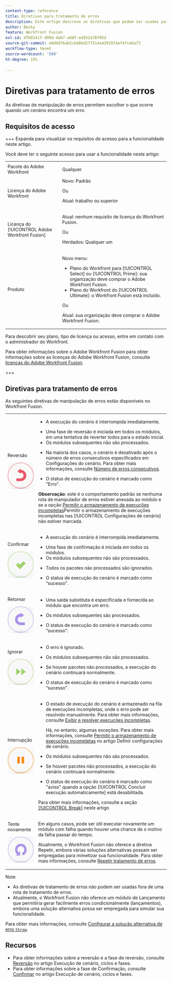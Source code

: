 ```yaml
---
content-type: reference
title: Diretivas para tratamento de erros
description: Este artigo descreve as diretivas que podem ser usadas para a manipulação de erros nos cenários do Adobe Workfront Fusion.
author: Becky
feature: Workfront Fusion
exl-id: d7b0141f-d99d-4ab7-a60f-ed552a76f05d
source-git-commit: e0d9d76ab2cbd8bd277514a4291974af4fceba73
workflow-type: tm+mt
source-wordcount: '589'
ht-degree: 15%

---
```


# Diretivas para tratamento de erros

As diretivas de manipulação de erros permitem escolher o que ocorre quando um cenário encontra um erro.

## Requisitos de acesso

+++ Expanda para visualizar os requisitos de acesso para a funcionalidade neste artigo.

Você deve ter o seguinte acesso para usar a funcionalidade neste artigo:

<table style="table-layout:auto">
 <col> 
 <col> 
 <tbody> 
  <tr> 
    <td role="rowheader">Pacote do Adobe Workfront</td> 
   <td> <p>Qualquer</p> </td> 
  </tr> 
  <tr data-mc-conditions=""> 
   <td role="rowheader">Licença do Adobe Workfront</td> 
   <td> Novo: Padrão<p>Ou</p><p>Atual: trabalho ou superior</p> </td> 
  </tr> 
  <tr> 
   <td role="rowheader">Licença do [!UICONTROL Adobe Workfront Fusion]</td> 
   <td>
   <p>Atual: nenhum requisito de licença do Workfront Fusion.</p>
   <p>Ou</p>
   <p>Herdados: Qualquer um </p>
   </td> 
  </tr> 
  <tr> 
   <td role="rowheader">Produto</td> 
   <td>
   <p>Novo menu:</p> <ul><li>Plano do Workfront para [!UICONTROL Select] ou [!UICONTROL Prime]: sua organização deve comprar o Adobe Workfront Fusion.</li><li>Plano do Workfront do [!UICONTROL Ultimate]: o Workfront Fusion está incluído.</li></ul>
   <p>Ou</p>
   <p>Atual: sua organização deve comprar o Adobe Workfront Fusion.</p>
   </td> 
  </tr>
 </tbody> 
</table>


Para descobrir seu plano, tipo de licença ou acesso, entre em contato com o administrador do Workfront.

Para obter informações sobre o Adobe Workfront Fusion para obter informações sobre as licenças do Adobe Workfront Fusion, consulte [licenças do Adobe Workfront Fusion](/help/workfront-fusion/set-up-and-manage-workfront-fusion/licensing-operations-overview/license-automation-vs-integration.md).

+++

## Diretivas para tratamento de erros

As seguintes diretivas de manipulação de erros estão disponíveis no Workfront Fusion.

<table style="table-layout:auto">
 <col> 
 <col> 
 <tbody> 
  <tr> 
   <td role="rowheader"> <p>Reversão</p> <p> <img src="assets/rollback.png"> </p> </td> 
   <td> <ul><li><p>A execução do cenário é interrompida imediatamente.</li><li>Uma fase de reversão é iniciada em todos os módulos, em uma tentativa de reverter todos para o estado inicial. </li><li>Os módulos subsequentes não são processados.</p></li><li> <p>Na maioria dos casos, o cenário é desativado após o número de erros consecutivos especificados em Configurações do cenário. Para obter mais informações, consulte <a href="/help/workfront-fusion/create-scenarios/config-scenarios-settings/configure-scenario-settings.md#number-of-consecutive-errors" class="MCXref xref">Número de erros consecutivos</a>.</p> </li><li><p>O status de execução do cenário é marcado como "Erro".</p></li></ul> <p><b>Observação</b>: este é o comportamento padrão se nenhuma rota de manipulador de erros estiver anexada ao módulo e se a opção <a href="/help/workfront-fusion/create-scenarios/config-scenarios-settings/configure-scenario-settings.md#allow-storing-incomplete-executions" class="MCXref xref">Permitir o armazenamento de execuções incompletas</a>Permitir o armazenamento de execuções incompletas nas [!UICONTROL Configurações de cenário] não estiver marcada.</p> </td> 
  </tr> 
  <tr> 
   <td role="rowheader"> <p>Confirmar</p> <p> <img src="assets/commit.png"> </p> </td> 
   <td> <ul><li><p>A execução do cenário é interrompida imediatamente.</li><li>Uma fase de confirmação é iniciada em todos os módulos. </li><li>Os módulos subsequentes não são processados.</p></li><li> <p>Todos os pacotes não processados são ignorados.</p> </li><li><p>O status de execução do cenário é marcado como “sucesso”. </p> </li></ul></td> 
  </tr> 
  <tr> 
   <td role="rowheader"> <p>Retomar</p> <p> <img src="assets/resume.png"> </p> </td> 
   <td> <ul><li><p>Uma saída substituta é especificada e fornecida ao módulo que encontra um erro.</p> </li><li><p>Os módulos subsequentes são processados.</p></li><li> <p>O status de execução do cenário é marcado como “sucesso”.</p></li></ul> </td> 
  </tr> 
  <tr> 
   <td role="rowheader"> <p>Ignorar</p> <p> <img src="assets/ignore.png"> </p> </td> 
   <td><ul><li> <p>O erro é ignorado.</li><li> Os módulos subsequentes não são processados.</p> </li><li><p>Se houver pacotes não processados, a execução do cenário continuará normalmente.</p> </li><li><p>O status de execução do cenário é marcado como “sucesso”.</p> </li></ul></td> 
  </tr> 
  <tr> 
   <td role="rowheader"> <p>Interrupção</p> <p> <img src="assets/break.png"> </p> </td> 
   <td><ul><li> <p>O estado de execução do cenário é armazenado na fila de execuções incompletas, onde o erro pode ser resolvido manualmente. Para obter mais informações, consulte <a href="/help/workfront-fusion/manage-scenarios/view-and-resolve-incomplete-executions.md" class="MCXref xref">Exibir e resolver execuções incompletas</a>.</p> <p>Há, no entanto, algumas exceções. Para obter mais informações, consulte <a href="/help/workfront-fusion/create-scenarios/config-scenarios-settings/configure-scenario-settings.md#allow" class="MCXref xref">Permitir o armazenamento de execuções incompletas</a> no artigo Definir configurações de cenário</a>.</p></li><li> <p>Os módulos subsequentes não são processados.</p></li><li> <p>Se houver pacotes não processados, a execução do cenário continuará normalmente.</p> </li><li><p>O status de execução do cenário é marcado como "aviso" quando a opção [!UICONTROL Concluir execução automaticamente] está desabilitada.</p></li></ul> <p>Para obter mais informações, consulte a seção <a href="#break" class="MCXref xref">[!UICONTROL Break]</a> neste artigo</p> </td> 
  </tr> 
  <tr> 
   <td role="rowheader"> <p>Tente novamente</p> <p> <img src="assets/retry.png"> </p> </td> 
   <td> <p>Em alguns casos, pode ser útil executar novamente um módulo com falha quando houver uma chance de o motivo da falha passar do tempo.</p> <p>Atualmente, o Workfront Fusion não oferece a diretiva Repetir, embora várias soluções alternativas possam ser empregadas para mimetizar sua funcionalidade. Para obter mais informações, consulte <a href="/help/workfront-fusion/create-scenarios/config-error-handling/retry.md" class="MCXref xref">Repetir tratamento de erros</a>.</p> </td> 
  </tr> 
 </tbody> 
</table>

>[!NOTE]
>
>* As diretivas de tratamento de erros não podem ser usadas fora de uma rota de tratamento de erros.
>* Atualmente, o Workfront Fusion não oferece um módulo de Lançamento que permitiria gerar facilmente erros condicionalmente (lançamentos), embora uma solução alternativa possa ser empregada para simular sua funcionalidade.
>
>  Para obter mais informações, consulte [Configurar a solução alternativa de erro `throw`](/help/workfront-fusion/create-scenarios/config-error-handling/throw.md).

## Recursos

* Para obter informações sobre a reversão e a fase de reversão, consulte [Reversão](/help/workfront-fusion/references/scenarios/scenario-execution-cycles-phases.md#rollback) no artigo Execução de cenário, ciclos e fases.
* Para obter informações sobre a fase de Confirmação, consulte [Confirmar](/help/workfront-fusion/references/scenarios/scenario-execution-cycles-phases.md#commit) no artigo Execução de cenário, ciclos e fases.
